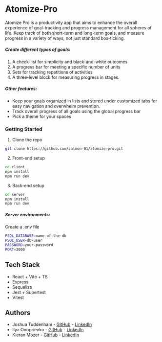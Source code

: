 # Atomize-Pro

Atomize Pro is a productivity app that aims to enhance the overall experience of goal-tracking and progress management for all spheres of life. Keep track of both short-term and long-term goals, and measure progress in a variety of ways, not just standard box-ticking.

##### Create different types of goals:

1) A check-list for simplicity and black-and-white outcomes
2) A progress bar for meeting a specific number of units
3) Sets for tracking repetitions of activities
4) A three-level block for measuring progress in stages.

##### Other features:

- Keep your goals organized in lists and stored under customized tabs for easy navigation and overwhelm prevention.
- Track overall progress of all goals using the global progress bar
- Pick a theme for your spaces

### Getting Started

1. Clone the repo 
```sh
git clone https://github.com/salmon-01/atomize-pro.git
```
2. Front-end setup
```sh
cd client
npm install
npm run dev
```
3. Back-end setup
```sh
cd server
npm install
npm run dev
```
##### Server environments:
Create a .env file
```sh
PSQL_DATABASE=name-of-the-db
PSQL_USER=db-user
PASSWORD=your-password
PORT=3000
```

## Tech Stack


- React + Vite + TS
- Express
- Sequelize
- Jest + Supertest
- Vitest

## Authors
- Joshua Tuddenham - [GitHub]() - [LinkedIn]()
- Ilya Onoprienko - [GitHub]() - [LinkedIn]()
- Kieran Mozer - [GitHub]() - [LinkedIn]()